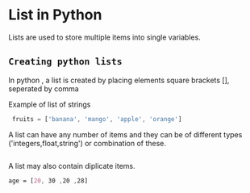 # List in Python

Lists are used to store multiple items into single variables.

## `Creating python lists`


In python , a list is created by placing elements square brackets [], seperated by comma

Example of list of strings

```js
 fruits = ['banana', 'mango', 'apple', 'orange']
```

A list can have any number of items and they can be of different types ('integers,float,string') or combination of these.

```html mixed_list = [1. 6.7, 'john'  ]
```

A list may also contain diplicate items.

```css
age = [20, 30 ,20 ,28]
```
